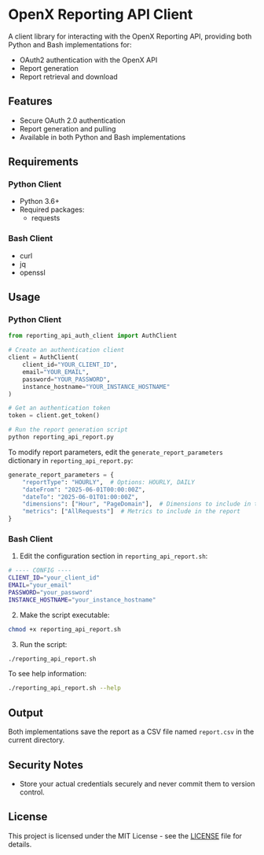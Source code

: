 # OpenX Reporting API Client

A client library for interacting with the OpenX Reporting API, providing both Python and Bash implementations for:
- OAuth2 authentication with the OpenX API
- Report generation
- Report retrieval and download

## Features

- Secure OAuth 2.0 authentication
- Report generation and pulling
- Available in both Python and Bash implementations

## Requirements

### Python Client
- Python 3.6+
- Required packages:
  - requests

### Bash Client
- curl
- jq
- openssl

## Usage

### Python Client

```python
from reporting_api_auth_client import AuthClient

# Create an authentication client
client = AuthClient(
    client_id="YOUR_CLIENT_ID",
    email="YOUR_EMAIL",
    password="YOUR_PASSWORD",
    instance_hostname="YOUR_INSTANCE_HOSTNAME"
)

# Get an authentication token
token = client.get_token()

# Run the report generation script
python reporting_api_report.py
```

To modify report parameters, edit the `generate_report_parameters` dictionary in `reporting_api_report.py`:

```python
generate_report_parameters = {
    "reportType": "HOURLY",  # Options: HOURLY, DAILY
    "dateFrom": "2025-06-01T00:00:00Z",
    "dateTo": "2025-06-01T01:00:00Z",
    "dimensions": ["Hour", "PageDomain"],  # Dimensions to include in the report
    "metrics": ["AllRequests"]  # Metrics to include in the report
}
```

### Bash Client

1. Edit the configuration section in `reporting_api_report.sh`:

```bash
# ---- CONFIG ----
CLIENT_ID="your_client_id"
EMAIL="your_email"
PASSWORD="your_password"
INSTANCE_HOSTNAME="your_instance_hostname"
```

2. Make the script executable:

```bash
chmod +x reporting_api_report.sh
```

3. Run the script:

```bash
./reporting_api_report.sh
```

To see help information:

```bash
./reporting_api_report.sh --help
```

## Output

Both implementations save the report as a CSV file named `report.csv` in the current directory.

## Security Notes
- Store your actual credentials securely and never commit them to version control.

## License

This project is licensed under the MIT License - see the [LICENSE](LICENSE) file for details.